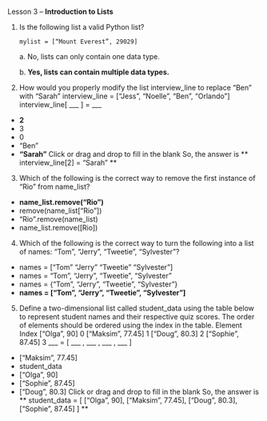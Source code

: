 Lesson 3 – **Introduction to Lists**

1.	Is the following list a valid Python list?

        mylist = [“Mount Everest”, 29029]
    
    a.  No, lists can only contain one data type.
    
    b.  **Yes, lists can contain multiple data types.**

2.	How would you properly modify the list interview_line to replace “Ben” with “Sarah”
interview_line = [“Jess”, “Noelle”, “Ben”, “Orlando”]
interview_line[ ___ ] = ___
-	**2**
-	3
-	0
-	“Ben”
-	**“Sarah”**
Click or drag and drop to fill in the blank
So, the answer is ** interview_line[2] = “Sarah” **

3.	Which of the following is the correct way to remove the first instance of “Rio” from name_list?
-	**name_list.remove(“Rio”)**
-	remove(name_list[“Rio”])
-	“Rio”.remove(name_list)
-	name_list.remove([Rio])

4.	Which of the following is the correct way to turn the following into a list of names: “Tom”, “Jerry”, “Tweetie”, “Sylvester”?
-	names = [“Tom” “Jerry” “Tweetie” “Sylvester”]
-	names = “Tom”, “Jerry”, “Tweetie”, “Sylvester”
-	names = {“Tom”, “Jerry”, “Tweetie”, “Sylvester”}
-	**names = [“Tom”, “Jerry”, “Tweetie”, “Sylvester”]**

5.	Define a two-dimensional list called student_data using the table below to represent student names and their respective quiz scores.
The order of elements should be ordered using the index in the table.
Element	Index
[“Olga”, 90]	0
[“Maksim”, 77.45]	1
[“Doug”, 80.3]	2
[“Sophie”, 87.45]	3
___ = [ ___ , ___ , ___ , ___ ]
-	[“Maksim”, 77.45]
-	student_data
-	[“Olga”, 90]
-	[“Sophie”, 87.45]
-	[“Doug”, 80.3]
Click or drag and drop to fill in the blank
So, the answer is ** student_data = [ [“Olga”, 90], [“Maksim”, 77.45], [“Doug”, 80.3], [“Sophie”, 87.45] ] **
